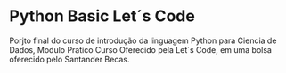 # Python Basic Let´s Code

Porjto final do curso de introdução da linguagem Python para Ciencia de Dados, Modulo Pratico
Curso Oferecido pela Let´s Code, em uma bolsa oferecido pelo Santander Becas. 
